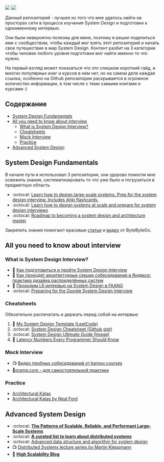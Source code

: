 [<img src="https://img.shields.io/badge/channel-telegram-blue">](https://t.me/careerunderhood) [<img src="https://img.shields.io/badge/message-telegram-blue">](https://t.me/ea_kozlov)


Данный репозиторий - лучшее из того что мне удалось найти на просторах сети в процессе изучения System Design и подготовки к одноименному интервью. 

Они были невероятно полезны для меня, поэтому я решил поделиться ими с сообществом, чтобы каждый мог взять этот репозиторий и начать свое путешествие в мир System Design. Контент разбит на 3 категории чтобы человек любого уровня подготовки мог найти именно то что нужно. 

На первый взгляд может показаться что это слишком короткий гайд, и многих популярных книг и курсов в нем нет, но на самом деле каждая ссылка, особенно на Github репозитории раскрывается в огромное количество информации, в том числе с теми самыми книгами и курсами :)

## Содержание

- [System Design Fundamentals](#system-design-fundamentals)
- [All you need to know about interview](#all-you-need-to-know-about-interview)
  * [What is System Design Interview?](#what-is-system-design-interview)
  * [Cheatsheets](#cheatsheets)
  * [Mock Interview](#mock-interview)
  * [Practice](#practice)
- [Advanced System Design](#advanced-system-design)

  
## System Design Fundamentals
В начале пути я использовал 3 репозитория, они здорово помогли мне освежить знания, систематизировать то что уже было и погрузиться в предметную область
-  :octocat: [Learn how to design large-scale systems. Prep for the system design interview. Includes Anki flashcards.
](https://github.com/donnemartin/system-design-primer)
-  :octocat: [Learn how to design systems at scale and prepare for system design interviews](https://github.com/karanpratapsingh/system-design)
-  :octocat: [Roadmap to becoming a system design and architecture master](https://github.com/mohsenshafiei/system-design-master-plan)


Закрепить знания помогают красивые [cтатьи](https://blog.bytebytego.com/archive) и [видео](https://www.youtube.com/channel/UCZgt6AzoyjslHTC9dz0UoTw) от ByteByteGo.
## All you need to know about interview
### What is System Design Interview?
- :link: [Как подготовиться и пройти System Design Interview](https://tellmeabout.tech/how-to-prepare-for-and-pass-the-system-design-interview-78b820589e8)
- :link: [Как проходят архитектурные секции собеседования в Яндексе: практика дизайна распределённых систем](https://habr.com/ru/company/yandex/blog/564132/)
- :link: [Проходим L6 интервью на System Design в FAANG](https://habr.com/ru/post/655663/)
- :octocat: [Preparing for the Google System Design Interview](https://github.com/jguamie/system-design)
### Cheatsheets
Обязательно распечатать и держать перед собой на интервью 
1. :link:  [My System Design Template (LeetCode)](https://leetcode.com/discuss/career/229177/My-System-Design-Template)
2.  :octocat: [System Design Cheatsheet (Github gist)](https://gist.github.com/vasanthk/485d1c25737e8e72759f)
3.  :octocat: [System Design Ultimate Guide (Image)](system-design-guide.jpeg)
4. :link: [Latency Numbers Every Programmer Should Know](https://colin-scott.github.io/personal_website/research/interactive_latency.html)
### Mock Interview
- :tv: [Видео пробных собеседований от karpov.courses](https://www.youtube.com/watch?v=Ow88hoEnsq8&list=PLBRXq5LaddfzDBjg6soIwJJA2klXXs6ni)
- :link:[pramp.com - для самостоятельной практики](https://www.pramp.com/#/)
### Practice
- [Architectural Katas](https://www.architecturalkatas.com/)
- [Architectural Katas by Neal Ford](https://nealford.com/katas/)
## Advanced System Design
- :octocat: **[The Patterns of Scalable, Reliable, and Performant Large-Scale Systems](https://github.com/binhnguyennus/awesome-scalability)**
- :octocat: **[A curated list to learn about distributed systems](https://github.com/theanalyst/awesome-distributed-systems)**
- :octocat: [Advanced data structure and algorithm for system design](https://github.com/resumejob/system-design-algorithms)
- :tv: [Distributed Systems lecture series by Martin Kleppmann](https://www.youtube.com/playlist?list=PLeKd45zvjcDFUEv_ohr_HdUFe97RItdiB)
- :link: **[High Scalability Blog](http://highscalability.com/)**

